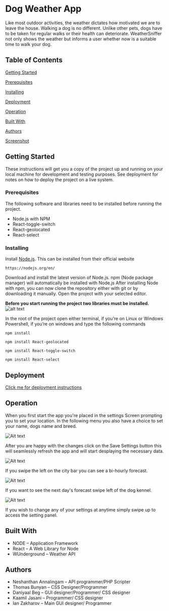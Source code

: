 # Dog Weather App
Like most outdoor activities, the weather dictates how motivated we are to leave the house. Walking a dog is no different.
Unlike other pets, dogs have to be taken for regular walks or their health can deteriorate.
WeatherSniffer not only shows the weather but informs a user whether now is a suitable time to walk your dog.


## Table of Contents
[Getting Started](https://github.research.its.qmul.ac.uk/ec16492/WeatherApp/tree/GUI#getting-started)

[Prerequisites](https://github.research.its.qmul.ac.uk/ec16492/WeatherApp/tree/GUI#prerequisites)

[Installing](https://github.research.its.qmul.ac.uk/ec16492/WeatherApp/tree/GUI#installing)

[Deployment](https://github.research.its.qmul.ac.uk/ec16492/WeatherApp/tree/GUI#deployment)

[Operation](https://github.research.its.qmul.ac.uk/ec16492/WeatherApp/tree/GUI#operation)

[Built With](https://github.research.its.qmul.ac.uk/ec16492/WeatherApp/tree/GUI#getting-started)

[Authors](https://github.research.its.qmul.ac.uk/ec16492/WeatherApp/tree/GUI#authors)

[Screenshot](https://github.research.its.qmul.ac.uk/ec16492/WeatherApp/tree/GUI#screenshot)




## Getting Started
These instructions will get you a copy of the project up and running on your local machine for development and testing purposes.
See deployment for notes on how to deploy the project on a live system.

### Prerequisites
The following software and libraries need to be installed before running the project.
*	Node.js with NPM
*	React-toggle-switch
*	React-geolocated
*   React-select

### Installing
Install [Node.js](https://nodejs.org/en/). This can be installed from their official website

``https://nodejs.org/en/``

Download and install the latest version of Node.js. npm (Node package manager) will automatically be installed with Node.js
After installing Node with npm, you can now clone the repository either with git or by downloading it manually.
Open the project with your selected editor.

**Before you start running the project two libraries must be installed.** ![alt text](https://i.imgur.com/lEzdWWo.png "!!" )


In the root of the project open either terminal, if you’re on Linux or Windows Powershell, if you’re on windows and type the following commands

`` npm install ``

`` npm install React-geolocated ``

`` npm install React-toggle-switch ``

`` npm install React-select ``

## Deployment
[Click me for deployment instructions](https://coderjourney.com/tutorials/how-to-deploy-a-react-application/)

## Operation

When you first start the app you're placed in the settings Screen prompting you to set your location.
In the following menu you also have a choice to set your name, dogs name and breed.

![Alt text](https://i.imgur.com/0XNbTUP.png "Guide Image 1")

After you are happy with the changes click on the Save Settings button this will seamlessly refresh the app and will start desplaying the
necessary data.

![Alt text](https://i.imgur.com/owgOZIg.png "Guide Image 2")

If you swipe the left on the city bar you can see a bi-hourly forecast.

![Alt text](https://i.imgur.com/rLhQlhY.png "Guide Image 3")

If you want to see the next day's forecast swipe left of the dog kennel.

![Alt text](https://i.imgur.com/jScNuCo.png "Guide Image 4")

If you wish to change any of your settings at anytime simply swipe up to access the setting panel.

## Built With

*	NODE – Application Framework
*	React – A Web Library for Node
*	WUnderground – Weather API

## Authors
*	Neshanthan Annalingam – API programmer/PHP Scripter
*	Thomas Bunyan – CSS Designer/Programmer
*	Daniyaal Beg –  GUI designer/Programmer/ CSS designer
*	Kaamil Jasani – Programmer/ CSS designer
*	Ian Zakharov –  Main GUI designer/ Programmer
